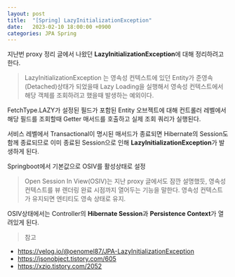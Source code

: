 ```yaml
---
layout: post
title:  "[Spring] LazyInitializationException"
date:   2023-02-10 18:00:00 +0900
categories: JPA Spring
---
```


지난번 proxy 정리 글에서 나왔던 **LazyInitializationException**에 대해 정리하려고 한다.

> LazyInitializationException 는 영속성 컨텍스트에 있던 Entity가 준영속(Detached)상태가 되었을때 Lazy Loading을 실행해서 영속성 컨텍스트에서 해당 객체를 조회하려고 했을때 발생하는 예외이다.

FetchType.LAZY가 설정된 필드가 포함된 Entity 오브젝트에 대해 컨트롤러 레벨에서 해당 필드를 조회할때 Getter 매서드를 호출하고 실제 조회 쿼리가 실행된다.

서비스 레벨에서 Transactional이 명시된 매서드가 종료되면 Hibernate의 Session도 함께 종료되므로 이미 종료된 Session으로 인해 **LazyInitializationException**가 발생하게 된다.


Springboot에서 기본값으로 OSIV를 활성상태로 설정

> Open Session In View(OSIV)는 지난 proxy 글에서도 잠깐 설명했듯, 영속성 컨텍스트를 뷰 렌더링 완료 시점까지 열어두는 기능을 말한다. 영속성 컨텍스트가 유지되면 엔티티도 영속 상태로 유지.

OSIV상태에서는 Controller의 **Hibernate Session**과 **Persistence Context**가 열려있게 된다.



>참고
- https://velog.io/@oenomel87/JPA-LazyInitializationException
- https://jsonobject.tistory.com/605
- https://xzio.tistory.com/2052
